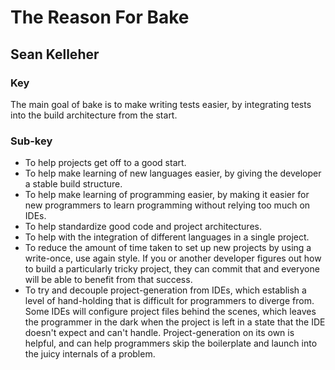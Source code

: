 The Reason For Bake
===================

Sean Kelleher
-------------

### Key

The main goal of bake is to make writing tests easier, by integrating tests into
the build architecture from the start.

### Sub-key

+ To help projects get off to a good start.
+ To help make learning of new languages easier, by giving the developer a
    stable build structure.
+ To help make learning of programming easier, by making it easier for new
    programmers to learn programming without relying too much on IDEs.
+ To help standardize good code and project architectures.
+ To help with the integration of different languages in a single project.
+ To reduce the amount of time taken to set up new projects by using a
    write-once, use again style. If you or another developer figures out how to
    build a particularly tricky project, they can commit that and everyone will
    be able to benefit from that success.
+ To try and decouple project-generation from IDEs, which establish a level of
    hand-holding that is difficult for programmers to diverge from. Some IDEs
    will configure project files behind the scenes, which leaves the programmer
    in the dark when the project is left in a state that the IDE doesn't expect
    and can't handle. Project-generation on its own is helpful, and can help
    programmers skip the boilerplate and launch into the juicy internals of a
    problem.
